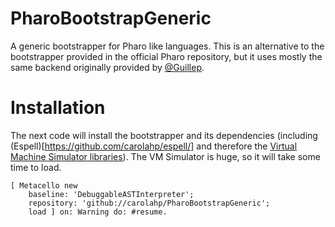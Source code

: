 # PharoBootstrapGeneric
A generic bootstrapper for Pharo like languages. 
This is an alternative to the bootstrapper provided in the official Pharo repository, but it uses mostly the same backend originally provided by [@Guillep](https://github.com/guillep/).

# Installation
The next code will install the bootstrapper and its dependencies (including (Espell)[https://github.com/carolahp/espell/] and therefore the [Virtual Machine Simulator libraries](https://github.com/OpenSmalltalk/opensmalltalk-vm)).
The VM Simulator is huge, so it will take some time to load.
```Smalltalk
[ Metacello new
    baseline: 'DebuggableASTInterpreter';
    repository: 'github://carolahp/PharoBootstrapGeneric';
    load ] on: Warning do: #resume.
```
